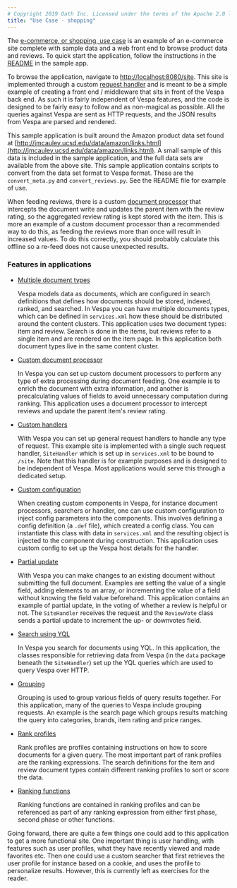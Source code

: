 ```yaml
---
# Copyright 2019 Oath Inc. Licensed under the terms of the Apache 2.0 license. See LICENSE in the project root.
title: "Use Case - shopping"
---
```


The [e-commerce, or shopping, use
case](https://github.com/vespa-engine/sample-apps/tree/master/use-case-shopping)
is an example of an e-commerce site complete with sample data and a web front
end to browse product data and reviews. To quick start the application, follow
the instructions in the
[README](https://github.com/vespa-engine/sample-apps/blob/master/use-case-shopping/README.md)
in the sample app.

To browse the application, navigate to
[http://localhost:8080/site](http://localhost:8080/site).  This site is
implemented through a custom [request
handler](https://docs.vespa.ai/documentation/jdisc/developing-request-handlers.html)
and is meant to be a simple example of creating a front end / middleware that
sits in front of the Vespa back end. As such it is fairly independent of Vespa
features, and the code is designed to be fairly easy to follow and as
non-magical as possible. All the queries against Vespa are sent as HTTP
requests, and the JSON results from Vespa are parsed and rendered.

This sample application is built around the Amazon product data set found at
[http://jmcauley.ucsd.edu/data/amazon/links.html](http://jmcauley.ucsd.edu/data/amazon/links.html).
A small sample of this data is included in the sample application, and the
full data sets are available from the above site. This sample application contains
scripts to convert from the data set format to Vespa format. These are the `convert_meta.py`
and `convert_reviews.py`. See the README file for example of use.

When feeding reviews, there is a custom [document
processor](https://docs.vespa.ai/documentation/document-processing-overview.html)
that intercepts the document write and updates the parent item with the review
rating, so the aggregated review rating is kept stored with the item. This is
more an example of a custom document processor than a recommended way to do
this, as feeding the reviews more than once will result in increased values. To
do this correctly, you should probably calculate this offline so a re-feed does
not cause unexpected results.

### Features in applications

* [Multiple document types](https://docs.vespa.ai/documentation/search-definitions.html)

    Vespa models data as documents, which are configured in search definitions
    that defines how documents should be stored, indexed, ranked, and searched.
    In Vespa you can have multiple documents types, which can be defined in
    ``services.xml`` how these should be distributed around the content clusters.
    This application uses two document types: item and review. Search is done
    in the items, but reviews refer to a single item and are rendered on the
    item page. In this application both document types live in the same content
    cluster.

* [Custom document processor](https://docs.vespa.ai/documentation/document-processing-overview.html)

    In Vespa you can set up custom document processors to perform any type of
    extra processing during document feeding. One example is to enrich the
    document with extra information, and another is precalculating values of
    fields to avoid unnecessary computation during ranking. This application
    uses a document processor to intercept reviews and update the parent item's
    review rating.

* [Custom handlers](https://docs.vespa.ai/documentation/jdisc/developing-request-handlers.html)

    With Vespa you can set up general request handlers to handle any type of
    request. This example site is implemented with a single such request
    handler, `SiteHandler` which is set up in `services.xml` to be bound to
    `/site`. Note that this handler is for example purposes and is designed to
    be independent of Vespa. Most applications would serve this through a dedicated
    setup.

* [Custom configuration](https://docs.vespa.ai/documentation/configuring-components.html)

    When creating custom components in Vespa, for instance document processors,
    searchers or handler, one can use custom configuration to inject config
    parameters into the components. This involves defining a config definition
    (a `.def` file), which created a config class. You can instantiate this
    class with data in `services.xml` and the resulting object is injected to
    the component during construction. This application uses custom config
    to set up the Vespa host details for the handler.

* [Partial update](https://docs.vespa.ai/documentation/reference/document-json-format.html#update)

    With Vespa you can make changes to an existing document without submitting
    the full document. Examples are setting the value of a single field, adding
    elements to an array, or incrementing the value of a field without knowing
    the field value beforehand. This application contains an example of
    partial update, in the voting of whether a review is helpful or not.
    The `SiteHandler` receives the request and the `ReviewVote` class
    sends a partial update to increment the up- or downvotes field.

* [Search using YQL](https://docs.vespa.ai/documentation/query-language.html)

    In Vespa you search for documents using YQL. In this application, the
    classes responsible for retrieving data from Vespa (in the `data` package
    beneath the `SiteHandler`) set up the YQL queries which are used to
    query Vespa over HTTP.

* [Grouping](https://docs.vespa.ai/documentation/grouping.html)

    Grouping is used to group various fields of query results together.  For
    this application, many of the queries to Vespa include grouping requests.
    An example is the search page which groups results matching the query into
    categories, brands, item rating and price ranges.

* [Rank profiles](https://docs.vespa.ai/documentation/ranking.html)

    Rank profiles are profiles containing instructions on how to score
    documents for a given query. The most important part of rank profiles are
    the ranking expressions. The search definitions for the item and review
    document types contain different ranking profiles to sort or score the
    data.

* [Ranking functions](https://docs.vespa.ai/documentation/reference/search-definitions-reference.html#function-rank)

    Ranking functions are contained in ranking profiles and can be referenced
    as part of any ranking expression from either first phase, second phase or
    other functions.


Going forward, there are quite a few things one could add to this application
to get a more functional site. One important thing is user handling, with
features such as user profiles, what they have recently viewed and made
favorites etc. Then one could use a custom searcher that first retrieves the
user profile for instance based on a cookie, and uses the profile to
personalize results. However, this is currently left as exercises for the reader.

